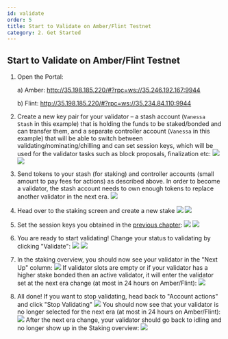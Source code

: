 ```yaml
---
id: validate
order: 5
title: Start to Validate on Amber/Flint Testnet
category: 2. Get Started
---
```


## Start to Validate on Amber/Flint Testnet

1. Open the Portal: 
    
    a) Amber: http://35.198.185.220/#?rpc=ws://35.246.192.167:9944
    
    b) Flint: http://35.198.185.220/#?rpc=ws://35.234.84.110:9944

1. Create a new key pair for your validator – a stash account (`Vanessa Stash` in this example) that is holding the funds to be staked/bonded and can transfer them, and a separate controller account (`Vanessa` in this example) that will be able to switch between validating/nominating/chilling and can set session keys, which will be used for the validator tasks such as block proposals, finalization etc: ![](../../../src/images/chain/stash-account.png) ![](../../../src/images/chain/controller-account.png)

1. Send tokens to your stash (for staking) and controller accounts (small amount to pay fees for actions) as described above. In order to become a validator, the stash account needs to own enough tokens to replace another validator in the next era. ![](../../../src/images/chain/send-funds.png)


1. Head over to the staking screen and create a new stake ![](../../../src/images/chain/staking-screen.png) ![](../../../src/images/chain/new-stake.png)

1. Set the session keys you obtained in the [previous chapter](#Run-your-own-node-on-AmberFlint): ![](../../../src/images/chain/account-actions.png) ![](../../../src/images/chain/set-session-key.png)

1. You are ready to start validating! Change your status to validating by clicking "Validate": ![](../../../src/images/chain/account-actions-2.png) ![](../../../src/images/chain/status-validate.png)

1. In the staking overview, you should now see your validator in the "Next Up" column: ![](../../../src/images/chain/staking-overview.png) If validator slots are empty or if your validator has a higher stake bonded then an active validator, it will enter the validator set at the next era change (at most in 24 hours on Amber/Flint): ![](../../../src/images/chain/next-up.png)

1. All done! If you want to stop validating, head back to "Account actions" and click "Stop Validating" ![](../../../src/images/chain/stop-validating.png) You should now see that your validator is no longer selected for the next era (at most in 24 hours on Amber/Flint): ![](../../../src/images/chain/not-selected.png) After the next era change, your validator should go back to idling and no longer show up in the Staking overview: ![](../../../src/images/chain/idling.png)

